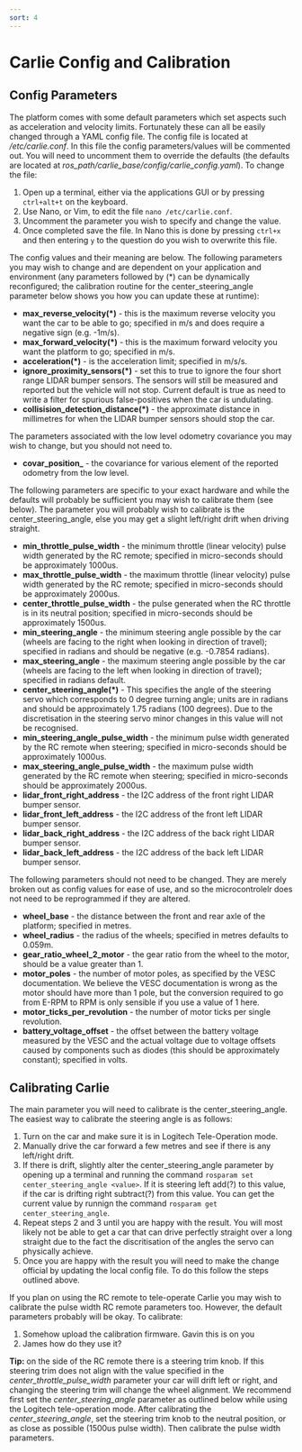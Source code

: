 ```yaml
---
sort: 4
---
```


# Carlie Config and Calibration

## Config Parameters
The platform comes with some default parameters which set aspects such as acceleration and velocity limits. Fortunately these can all be easily changed through a YAML config file. The config file is located at */etc/carlie.conf*. In this file the config parameters/values will be commented out. You will need to uncomment them to override the defaults (the defaults are located at *ros_path/carlie_base/config/carlie_config.yaml*). To change the file:

1. Open up a terminal, either via the applications GUI or by pressing `ctrl+alt+t` on the keyboard.
3. Use Nano, or Vim, to edit the file `nano /etc/carlie.conf`.
4. Uncomment the parameter you wish to specify and change the value.
5. Once completed save the file. In Nano this is done by pressing `ctrl+x` and then entering `y` to the question do you wish to overwrite this file.

The config values and their meaning are below. The following parameters you may wish to change and are dependent on your application and environment (any parameters followed by (*) can be dynamically reconfigured; the calibration routine for the center_steering_angle parameter below shows you how you can update these at runtime):

* **max_reverse_velocity(*)** - this is the maximum reverse velocity you want the car to be able to go; specified in m/s and does require a negative sign (e.g. -1m/s).
* **max_forward_velocity(*)** - this is the maximum forward velocity you want the platform to go; specified in m/s.
* **acceleration(*)** - is the acceleration limit; specified in m/s/s.
* **ignore_proximity_sensors(*)** - set this to true to ignore the four short range LIDAR bumper sensors. The sensors will still be measured and reported but the vehicle will not stop. Current default is true as need to write a filter for spurious false-positives when the car is undulating.
* **collisision_detection_distance(*)** - the approximate distance in millimetres for when the LIDAR bumper sensors should stop the car.

The parameters associated with the low level odometry covariance you may wish to change, but you should not need to.
* **covar_position_<value>** - the covariance for various element of the reported odometry from the low level.

The following parameters are specific to your exact hardware and while the defaults will probably be sufficient you may wish to calibrate them (see below). The parameter you will probably wish to calibrate is the center_steering_angle, else you may get a slight left/right drift when driving straight.
* **min_throttle_pulse_width** - the minimum throttle (linear velocity) pulse width generated by the RC remote; specified in micro-seconds should be approximately 1000us.
* **max_throttle_pulse_width** - the maximum throttle (linear velocity) pulse width generated by the RC remote; specified in micro-seconds should be approximately 2000us.
* **center_throttle_pulse_width** - the pulse generated when the RC throttle is in its neutral position; specified in micro-seconds should be approximately 1500us.
* **min_steering_angle** - the minimum steering angle possible by the car (wheels are facing to the right when looking in direction of travel); specified in radians and should be negative (e.g. -0.7854 radians).
* **max_steering_angle** - the maximum steering angle possible by the car (wheels are facing to the left when looking in direction of travel); specified in radians default.
* **center_steering_angle(*)** - This specifies the angle of the steering servo which corresponds to 0 degree turning angle; units are in radians and should be approximately 1.75 radians (100 degrees). Due to the discretisation in the steering servo minor changes in this value will not be recognised.
* **min_steering_angle_pulse_width** - the minimum pulse width generated by the RC remote when steering; specified in micro-seconds should be approximately 1000us.
* **max_steering_angle_pulse_width** - the maximum pulse width generated by the RC remote when steering; specified in micro-seconds should be approximately 2000us.
* **lidar_front_right_address** - the I2C address of the front right LIDAR bumper sensor.
* **lidar_front_left_address** - the I2C address of the front left LIDAR bumper sensor.
* **lidar_back_right_address** - the I2C address of the back right LIDAR bumper sensor.
* **lidar_back_left_address** - the I2C address of the back left LIDAR bumper sensor.

The following parameters should not need to be changed. They are merely broken out as config values for ease of use, and so the microcontrolelr does not need to be reprogrammed if they are altered.
* **wheel_base** - the distance between the front and rear axle of the platform; specified in metres.
* **wheel_radius** - the radius of the wheels; specified in metres defaults to 0.059m.
* **gear_ratio_wheel_2_motor** - the gear ratio from the wheel to the motor, should be a value greater than 1.
* **motor_poles** - the number of motor poles, as specified by the VESC documentation. We believe the VESC documentation is wrong as the motor should have more than 1 pole, but the conversion required to go from E-RPM to RPM is only sensible if you use a value of 1 here.
* **motor_ticks_per_revolution** - the number of motor ticks per single revolution.
* **battery_voltage_offset** - the offset between the battery voltage measured by the VESC and the actual voltage due to voltage offsets caused by components such as diodes (this should be approximately constant); specified in volts.

## Calibrating Carlie

The main parameter you will need to calibrate is the center_steering_angle. The easiest way to calibrate the steering angle is as follows:

1. Turn on the car and make sure it is in Logitech Tele-Operation mode.
2. Manually drive the car forward a few metres and see if there is any left/right drift.
3. If there is drift, slightly alter the center_steering_angle parameter by opening up a terminal and running the command `rosparam set center_steering_angle <value>`. If it is steering left add(?) to this value, if the car is drifting right subtract(?) from this value. You can get the current value by runnign the command `rosparam get center_steering_angle`.
4. Repeat steps 2 and 3 until you are happy with the result. You will most likely not be able to get a car that can drive perfectly straight over a long straight due to the fact the discritisation of the angles the servo can physically achieve.
5. Once you are happy with the result you will need to make the change official by updating the local config file. To do this follow the steps outlined above.

If you plan on using the RC remote to tele-operate Carlie you may wish to calibrate the pulse width RC remote parameters too. However, the default parameters probably will be okay. To calibrate:

1. Somehow upload the calibration firmware. Gavin this is on you
2. James how do they use it?

**Tip:** on the side of the RC remote there is a steering trim knob. If this steering trim does not align with the value specified in the *center_throttle_pulse_width* parameter your car will drift left or right, and changing the steering trim will change the wheel alignment. We recommend first set the *center_steering_angle* parameter as outlined below while using the Logitech tele-operation mode. After calibrating the *center_steering_angle*, set the steering trim knob to the neutral position, or as close as possible (1500us pulse width). Then calibrate the pulse width parameters.